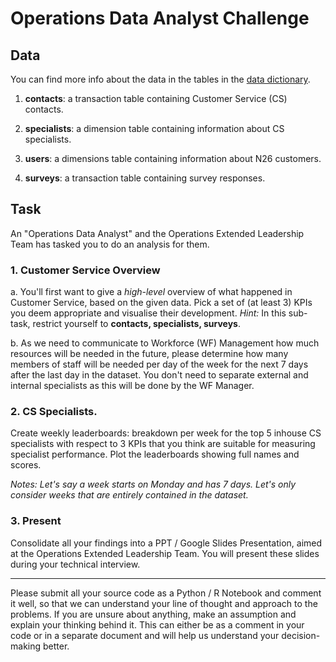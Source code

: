 # Operations Data Analyst Challenge


## Data

You can find more info about the data in the tables in the [data dictionary](Dictionary.yml).

  1. **contacts**: a transaction table containing Customer Service (CS) contacts.

  2. **specialists**: a dimension table containing information about CS specialists.

  3. **users**: a dimensions table containing information about N26 customers.

  4. **surveys**: a transaction table containing survey responses.



## Task

An "Operations Data Analyst" and the Operations Extended Leadership Team has tasked you to do an analysis for them.

### 1. Customer Service Overview

a. You'll first want to give a *high-level* overview of what happened in Customer Service, based on the given data. Pick a set of (at least 3) KPIs you deem appropriate and visualise their development. *Hint:* In this sub-task, restrict yourself to **contacts, specialists, surveys**.

b. As we need to communicate to Workforce (WF) Management how much resources will be needed in the future, please determine how many members of staff will be needed per day of the week for the next 7 days after the last day in the dataset. You don't need to separate external and internal specialists as this will be done by the WF Manager.

### 2. CS Specialists.

Create weekly leaderboards: breakdown per week for the top 5 inhouse CS specialists with respect to 3 KPIs that you think are suitable for measuring specialist performance. Plot the leaderboards showing full names and scores. 

*Notes: Let's say a week starts on Monday and has 7 days. Let's only consider weeks that are entirely contained in the dataset.*

### 3. Present

Consolidate all your findings into a PPT / Google Slides Presentation, aimed at the Operations Extended Leadership Team. You will present these slides during your technical interview.

___ 

Please submit all your source code as a Python / R Notebook and comment it well, so that we can understand your line of thought and approach to the problems.
If you are unsure about anything, make an assumption and explain your thinking behind it. This can either be as a comment in your code or in a separate document and will help us understand your decision-making better.
